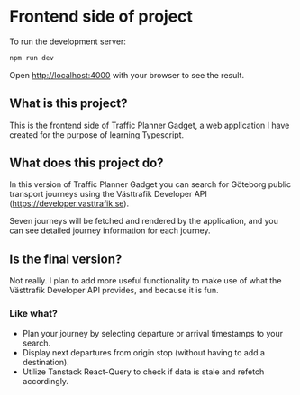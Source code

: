 # Frontend side of project
To run the development server:

```bash
npm run dev
```

Open [http://localhost:4000](http://localhost:4000) with your browser to see the result.

## What is this project?
This is the frontend side of Traffic Planner Gadget, a web application I have created for the purpose of learning Typescript. 

## What does this project do?
In this version of Traffic Planner Gadget you can search for Göteborg public transport journeys using the Västtrafik Developer API (https://developer.vasttrafik.se).

Seven journeys will be fetched and rendered by the application, and you can see detailed journey information for each journey.

## Is the final version?
Not really. I plan to add more useful functionality to make use of what the Västtrafik Developer API provides, and because it is fun.

### Like what?
* Plan your journey by selecting departure or arrival timestamps to your search.
* Display next departures from origin stop (without having to add a destination).
* Utilize Tanstack React-Query to check if data is stale and refetch accordingly.
